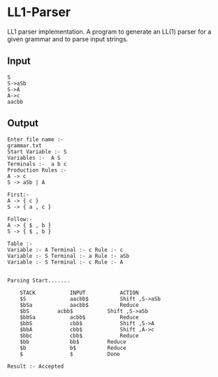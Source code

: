 # LL1-Parser
LL1 parser implementation. A program to generate an LL(1) parser for a given grammar and to parse input strings.

## Input
```
S
S->aSb
S->A
A->c
aacbb
```
## Output
```	
Enter file name :- 
grammar.txt
Start Variable :- S
Variables :-  A S 
Terminals :-  a b c 
Production Rules :-
A -> c
S -> aSb | A

First:-
A -> { c }
S -> { a , c }

Follow:-
A -> { $ , b }
S -> { $ , b }

Table :-
Variable :- A Terminal :- c Rule :- c
Variable :- S Terminal :- a Rule :- aSb
Variable :- S Terminal :- c Rule :- A


Parsing Start.......

	STACK			INPUT			ACTION
	$S		        aacbb$			Shift ,S->aSb
	$bSa			aacbb$			Reduce
	$bS			acbb$			Shift ,S->aSb
	$bbSa			acbb$			Reduce
	$bbS			cbb$			Shift ,S->A
	$bbA			cbb$			Shift ,A->c
	$bbc			cbb$			Reduce
	$bb		    	bb$			Reduce
	$b		    	b$			Reduce
	$		    	$			Done

Result :- Accepted

```

